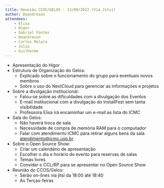 ```yaml
---
title: Reunião CCOS/GELOS - 13/09/2022 (Via Jitsi)
author: Deandreson
attendees:
    - Elisa
    - Higor
    - Gabriel Fontes
    - Deandreson
    - Carlos Melara
    - Júlio
    - Guilherme
---
```


- Apresentação do Higor
- Estrutura de Organização do Gelos:
	- Explicado sobre o funcionamento do grupo para eventuais novos membros
	- Sobre o uso do NextCloud para gerenciar as informações e projetos
- Sobre a divulgação institucional:
	- Falou-se sobre as dificuldades com a divulgação dos Eventos
	- E-mail institucional com a divulgação do InstallFest sem tanta visibilidade
	- Professora Elisa  irá encaminhar um e-mail as lista do ICMC
- Sala do Gelos:
	- Não haverá troca de sala
	- Necessidade de compra de memória RAM para o computador
	- Falar com atendimento ICMC para retirar alguns bens da sala atendimento@icmc.usp.br
- Sobre o Open Source Show:
	- Criar um calendário de apresentação
	- Escolher o dia e horário do evento para reservas de salas
	- Temas livres
	- Convidar o CCL/RP para se apresentar no Open Source Show
- Reunião do CCOS/Gelos:
	- Serão on-lines via jitsi da 18:00 até 18:40 
	- As Terças-feiras
 
